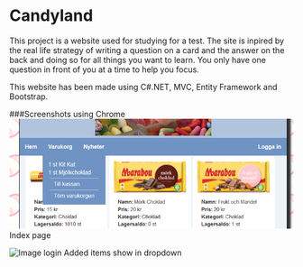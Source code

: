 # Candyland

This project is a website used for studying for a test. The site is inpired by the real life strategy of writing a question on a card and the answer on the back and doing so for all things you want to learn. You only have one question in front of you at a time to help you focus.

This website has been made using C#.NET, MVC, Entity Framework and Bootstrap.

###Screenshots using Chrome
![Image login](/screenshots/index.png)
Index page

![Image login](/screenshots/dropdown.png)
Added items show in dropdown
